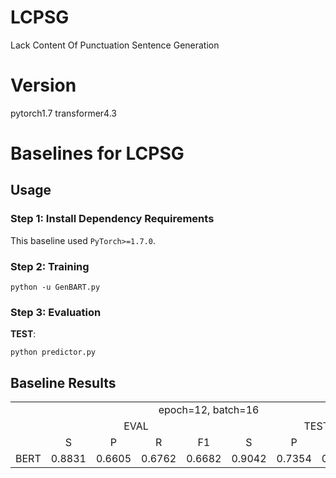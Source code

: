 # LCPSG
Lack Content Of Punctuation Sentence Generation

# Version
pytorch1.7
transformer4.3


# Baselines for LCPSG


## Usage

### Step 1: Install Dependency Requirements

This baseline used `PyTorch>=1.7.0`.

### Step 2: Training

```shell
python -u GenBART.py
```

### Step 3: Evaluation

**TEST**:

```shell
python predictor.py
```

## Baseline Results

<table>
  <tr>
    <td colspan=9 align="center"> epoch=12, batch=16 </td>
  </tr>
  <tr>
    <td></td>
    <td colspan=4 align="center">EVAL</td>
    <td colspan=4 align="center">TEST</td>
  </tr>
    <td align="center"></td>
    <td align="center">S</td>
    <td align="center">P</td>
    <td align="center">R</td>
    <td align="center">F1</td>
    <td align="center">S</td>
    <td align="center">P</td>
    <td align="center">R</td>
    <td align="center">F1</td>
  </tr>
  </tr>
    <td align="left">BERT</td>
    <td align="center">0.8831</td>
    <td align="center">0.6605</td>
    <td align="center">0.6762</td>
    <td align="center">0.6682</td>
    <td align="center">0.9042</td>
    <td align="center">0.7354</td>
    <td align="center">0.7429</td>
    <td align="center">0.7391</td>
  </tr>
</table>


